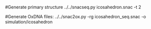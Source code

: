 #Generate primary structure
../../snacseq.py icosahedron.snac -t 2

#Generate OxDNA files:
../../snac2ox.py -rg icosahedron_seq.snac -o simulation/icosahedron
